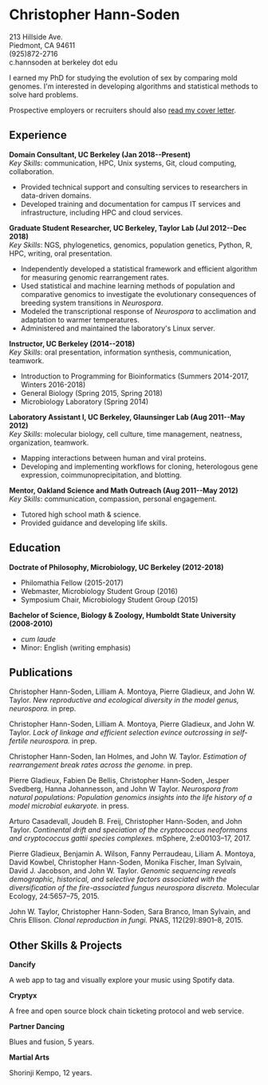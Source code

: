 # Christopher Hann-Soden  
213 Hillside Ave.  
Piedmont, CA 94611  
(925)872-2716  
c.hannsoden at berkeley dot edu  

I earned my PhD for studying the evolution of sex by comparing mold genomes. I'm interested in developing algorithms and statistical methods to solve hard problems.

Prospective employers or recruiters should also [read my cover letter](https://github.com/channsoden/resume/blob/master/cover_letter.md).

## Experience  
__Domain Consultant, UC Berkeley (Jan 2018--Present)__  
*Key Skills*: communication, HPC, Unix systems, Git, cloud computing, collaboration.
- Provided technical support and consulting services to researchers in data-driven domains.  
- Developed training and documentation for campus IT services and infrastructure, including HPC and cloud services.  
  
__Graduate Student Researcher, UC Berkeley, Taylor Lab (Jul 2012--Dec 2018)__    
*Key Skills*: NGS, phylogenetics, genomics, population genetics, Python, R, HPC, writing, oral presentation.
- Independently developed a statistical framework and efficient algorithm for measuring genomic rearrangement rates.  
- Used statistical and machine learning methods of population and comparative genomics to investigate the evolutionary consequences of breeding system transitions in *Neurospora*.  
- Modeled the transcriptional response of *Neurospora* to acclimation and adaptation to warmer temperatures.  
- Administered and maintained the laboratory's Linux server.  

__Instructor, UC Berkeley (2014--2018)__    
*Key Skills*: oral presentation, information synthesis, communication, teamwork.
- Introduction to Programming for Bioinformatics (Summers 2014-2017, Winters 2016-2018)  
- General Biology (Spring 2015, Spring 2018)  
- Microbiology Laboratory (Spring 2014)  

__Laboratory Assistant I, UC Berkeley, Glaunsinger Lab (Aug 2011--May 2012)__    
*Key Skills*: molecular biology, cell culture, time management, neatness, organization, teamwork.
- Mapping interactions between human and viral proteins.
- Developing and implementing workflows for cloning, heterologous gene expression, coimmunoprecipitation, and blotting.  

__Mentor, Oakland Science and Math Outreach (Aug 2011--May 2012)__    
*Key Skills*: communication, compassion, personal engagement.
- Tutored high school math \& science.  
- Provided guidance and developing life skills.

## Education
__Doctrate of Philosophy, Microbiology, UC Berkeley (2012-2018)__
- Philomathia Fellow (2015-2017)  
- Webmaster, Microbiology Student Group (2016)  
- Symposium Chair, Microbiology Student Group (2015)  

__Bachelor of Science, Biology & Zoology, Humboldt State University (2008-2010)__  
- *cum laude*
- Minor: English (writing emphasis)

## Publications

Christopher Hann-Soden, Lilliam A. Montoya, Pierre Gladieux, and John W. Taylor. _New reproductive
and ecological diversity in the model genus, neurospora._ in prep.

Christopher Hann-Soden, Lilliam A. Montoya, Pierre Gladieux, and John W. Taylor. _Lack of linkage
and efficient selection evince outcrossing in self-fertile neurospora._ in prep.

Christopher Hann-Soden, Ian Holmes, and John W. Taylor. _Estimation of rearrangement break rates
across the genome._ in prep.

Pierre Gladieux, Fabien De Bellis, Christopher Hann-Soden, Jesper Svedberg, Hanna Johannesson,
and John W Taylor. _Neurospora from natural populations: Population genomics insights into the life
history of a model microbial eukaryote._ in press.

Arturo Casadevall, Joudeh B. Freij, Christopher Hann-Soden, and John Taylor. _Continental drift
and speciation of the cryptococcus neoformans and cryptococcus gattii species complexes._ mSphere,
2:e00103–17, 2017.

Pierre Gladieux, Benjamin A. Wilson, Fanny Perraudeau, Liliam A. Montoya, David Kowbel, Christopher
Hann-Soden, Monika Fischer, Iman Sylvain, David J. Jacobson, and John W. Taylor. _Genomic
sequencing reveals demographic, historical, and selective factors associated with the diversification of
the fire-associated fungus neurospora discreta._ Molecular Ecology, 24:5657–75, 2015.

John W. Taylor, Christopher Hann-Soden, Sara Branco, Iman Sylvain, and Chris Ellison. _Clonal
reproduction in fungi._ PNAS, 112(29):8901–8, 2015.

## Other Skills & Projects

__Dancify__

A web app to tag and visually explore your music using Spotify data.

__Cryptyx__

A free and open source block chain ticketing protocol and web service.

__Partner Dancing__

Blues and fusion, 5 years.

__Martial Arts__

Shorinji Kempo, 12 years.
